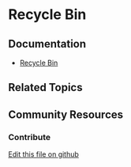 # Recycle Bin

## Documentation

* [Recycle Bin](https://learn.liferay.com/dxp/latest/en/content-authoring-and-management/recycle-bin.html)

## Related Topics


## Community Resources


### Contribute

[Edit this file on github](https://github.com/olafk/controlpanel-documentation-docs/blob/master/md/73en/com_liferay_trash_web_portlet_TrashPortlet.md)
